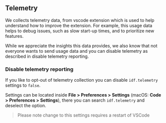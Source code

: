## Telemetry

We collects telemetry data, from vscode extension which is used to help understand how to improve the extension. For example, this usage data helps to debug issues, such as slow start-up times, and to prioritize new features.

While we appreciate the insights this data provides, we also know that not everyone wants to send usage data and you can disable telemetry as described in disable telemetry reporting.

### Disable telemetry reporting

If you like to opt-out of telemetry collection you can disable `idf.telemetry` settings to `false`.

Settings can be located inside **File > Preferences > Settings** (macOS: **Code > Preferences > Settings**), there you can search `idf.telemetry` and deselect the option.

> Please note change to this settings requires a restart of VSCode
